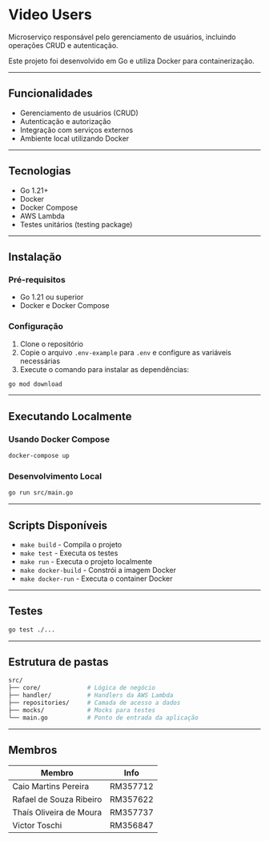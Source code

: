 # Video Users

Microserviço responsável pelo gerenciamento de usuários, incluindo operações CRUD e autenticação.

Este projeto foi desenvolvido em Go e utiliza Docker para containerização.

---

## Funcionalidades

- Gerenciamento de usuários (CRUD)
- Autenticação e autorização
- Integração com serviços externos
- Ambiente local utilizando Docker

---

## Tecnologias

- Go 1.21+
- Docker
- Docker Compose
- AWS Lambda
- Testes unitários (testing package)

---

## Instalação

### Pré-requisitos

- Go 1.21 ou superior
- Docker e Docker Compose

### Configuração

1. Clone o repositório
2. Copie o arquivo `.env-example` para `.env` e configure as variáveis necessárias
3. Execute o comando para instalar as dependências:

```bash
go mod download
```

---

## Executando Localmente

### Usando Docker Compose

```bash
docker-compose up
```

### Desenvolvimento Local

```bash
go run src/main.go
```

---

## Scripts Disponíveis

- `make build` - Compila o projeto
- `make test` - Executa os testes
- `make run` - Executa o projeto localmente
- `make docker-build` - Constrói a imagem Docker
- `make docker-run` - Executa o container Docker

---

## Testes

```bash
go test ./...
```

---

## Estrutura de pastas

```bash
src/
├── core/             # Lógica de negócio
├── handler/          # Handlers da AWS Lambda
├── repositories/     # Camada de acesso a dados
├── mocks/            # Mocks para testes
└── main.go           # Ponto de entrada da aplicação
```

---

## Membros

| Membro                        | Info     |
| ----------------------------- | -------- |
| Caio Martins Pereira          | RM357712 |
| Rafael de Souza Ribeiro       | RM357622 |
| Thaís Oliveira de Moura       | RM357737 |
| Victor Toschi                 | RM356847 |
